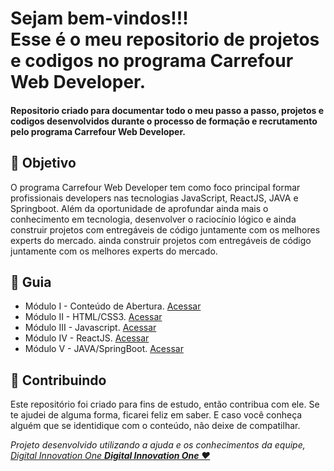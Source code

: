 
<h1> Sejam bem-vindos!!! <br>
Esse é o meu repositorio de projetos e codigos no programa Carrefour Web Developer. </h1>

<h4> Repositorio criado para documentar todo o meu passo a passo, projetos e codigos desenvolvidos durante o processo de formação e recrutamento pelo programa Carrefour Web Developer. </h4>

<h2> 🎯 Objetivo </h2>
O programa Carrefour Web Developer tem como foco principal formar profissionais developers  nas tecnologias JavaScript, ReactJS, JAVA e Springboot. Além da oportunidade de aprofundar ainda mais o conhecimento em tecnologia, desenvolver o raciocínio lógico e ainda  construir projetos com entregáveis de código juntamente com os melhores experts do mercado. ainda  construir projetos com entregáveis de código juntamente com os melhores experts do mercado.

<h2 dir="auto"> 🚦 Guia </h2>
<ul dir="auto">
<li> Módulo I - Conteúdo de Abertura. <a href="https://www.notion.so/diegojfsr/M-dulo-I-Conte-do-de-Abertura-0cbc8147c5564a28bdd283c4d8cf3730"> Acessar </a></li>
<li> Módulo II - HTML/CSS3. <a href="https://www.notion.so/diegojfsr/M-dulo-II-HTML-CSS3-d78ffa4ae3ef47eeb66ddc95322c4d7c"> Acessar </a></li>
<li> Módulo III - Javascript. <a href="https://www.notion.so/diegojfsr/M-dulo-III-Javascript-e6e0393753964deb9abc064a233efbcd"> Acessar </a></li>
<li> Módulo IV - ReactJS. <a href="https://www.notion.so/diegojfsr/M-dulo-IV-ReactJS-ed19afbfddc14805816a6e052391af9e"> Acessar </a></li>
<li> Módulo V - JAVA/SpringBoot. <a href="https://www.notion.so/diegojfsr/M-dulo-V-JAVA-SpringBoot-0223958e7b1c470ca3cb71b601606eb3"> Acessar </a></li>
</ul>


<h2 dir="auto"> 🤝 Contribuindo </h2>
<p dir="auto">Este repositório foi criado para fins de estudo, então contribua com ele. Se te ajudei de alguma forma, ficarei feliz em
saber. E caso você conheça alguém que se identidique com o conteúdo, não deixe de compatilhar.</p>

<p dir="auto">
  <em>
  Projeto desenvolvido utilizando a ajuda e os conhecimentos da equipe, 
  <a href=" https://www.dio.me/ "> Digital Innovation One <a href="https://www.dio.me/"> 
    <strong>  Digital Innovation One ❤️ </strong> 
  </a>
</em>
</p>
  




